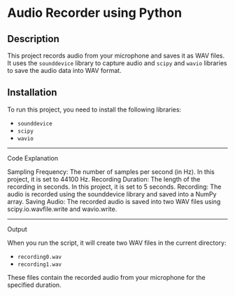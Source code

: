 # Audio Recorder using Python

## Description
This project records audio from your microphone and saves it as WAV files. It uses the `sounddevice` library to capture audio and `scipy` and `wavio` libraries to save the audio data into WAV format.

## Installation
To run this project, you need to install the following libraries:
- `sounddevice`
- `scipy`
- `wavio`


-------------------------------------------
Code Explanation

Sampling Frequency: The number of samples per second (in Hz). In this project, it is set to 44100 Hz.
Recording Duration: The length of the recording in seconds. In this project, it is set to 5 seconds.
Recording: The audio is recorded using the sounddevice library and saved into a NumPy array.
Saving Audio: The recorded audio is saved into two WAV files using scipy.io.wavfile.write and wavio.write.

-----------------------------
Output


When you run the script, it will create two WAV files in the current directory:

- `recording0.wav`
- `recording1.wav`
  
These files contain the recorded audio from your microphone for the specified duration.

